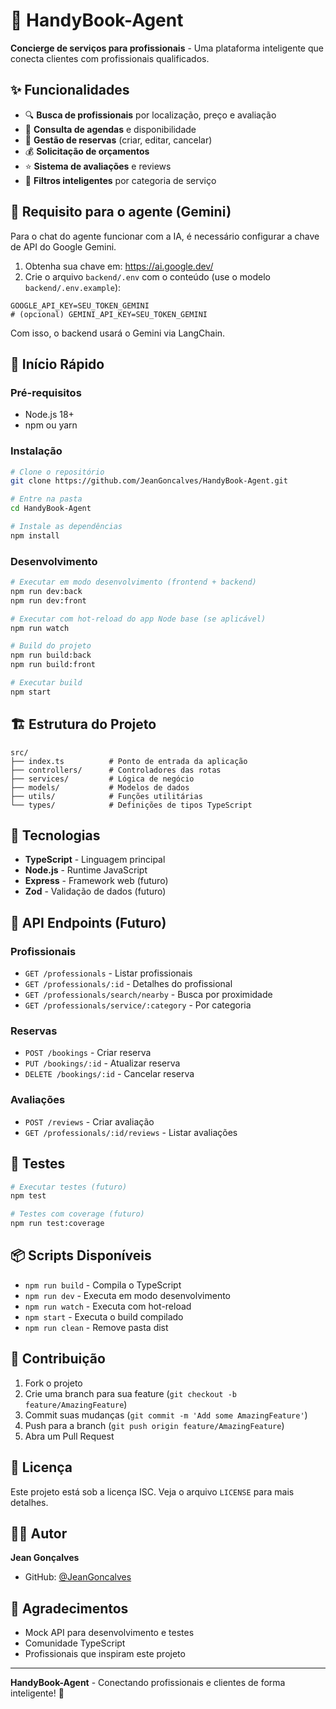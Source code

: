 # 🚀 HandyBook-Agent

**Concierge de serviços para profissionais** - Uma plataforma inteligente que conecta clientes com profissionais qualificados.

## ✨ Funcionalidades

- 🔍 **Busca de profissionais** por localização, preço e avaliação
- 📅 **Consulta de agendas** e disponibilidade
- 📝 **Gestão de reservas** (criar, editar, cancelar)
- 💰 **Solicitação de orçamentos**
- ⭐ **Sistema de avaliações** e reviews
- 🎯 **Filtros inteligentes** por categoria de serviço

## 🧩 Requisito para o agente (Gemini)

Para o chat do agente funcionar com a IA, é necessário configurar a chave de API do Google Gemini.

1. Obtenha sua chave em: https://ai.google.dev/
2. Crie o arquivo `backend/.env` com o conteúdo (use o modelo `backend/.env.example`):

```
GOOGLE_API_KEY=SEU_TOKEN_GEMINI
# (opcional) GEMINI_API_KEY=SEU_TOKEN_GEMINI
```

Com isso, o backend usará o Gemini via LangChain.

## 🚀 Início Rápido

### Pré-requisitos

- Node.js 18+ 
- npm ou yarn

### Instalação

```bash
# Clone o repositório
git clone https://github.com/JeanGoncalves/HandyBook-Agent.git

# Entre na pasta
cd HandyBook-Agent

# Instale as dependências
npm install
```

### Desenvolvimento

```bash
# Executar em modo desenvolvimento (frontend + backend)
npm run dev:back
npm run dev:front

# Executar com hot-reload do app Node base (se aplicável)
npm run watch

# Build do projeto
npm run build:back
npm run build:front

# Executar build
npm start
```

## 🏗️ Estrutura do Projeto

```
src/
├── index.ts          # Ponto de entrada da aplicação
├── controllers/      # Controladores das rotas
├── services/         # Lógica de negócio
├── models/           # Modelos de dados
├── utils/            # Funções utilitárias
└── types/            # Definições de tipos TypeScript
```

## 🔧 Tecnologias

- **TypeScript** - Linguagem principal
- **Node.js** - Runtime JavaScript
- **Express** - Framework web (futuro)
- **Zod** - Validação de dados (futuro)

## 📱 API Endpoints (Futuro)

### Profissionais
- `GET /professionals` - Listar profissionais
- `GET /professionals/:id` - Detalhes do profissional
- `GET /professionals/search/nearby` - Busca por proximidade
- `GET /professionals/service/:category` - Por categoria

### Reservas
- `POST /bookings` - Criar reserva
- `PUT /bookings/:id` - Atualizar reserva
- `DELETE /bookings/:id` - Cancelar reserva

### Avaliações
- `POST /reviews` - Criar avaliação
- `GET /professionals/:id/reviews` - Listar avaliações

## 🧪 Testes

```bash
# Executar testes (futuro)
npm test

# Testes com coverage (futuro)
npm run test:coverage
```

## 📦 Scripts Disponíveis

- `npm run build` - Compila o TypeScript
- `npm run dev` - Executa em modo desenvolvimento
- `npm run watch` - Executa com hot-reload
- `npm start` - Executa o build compilado
- `npm run clean` - Remove pasta dist

## 🤝 Contribuição

1. Fork o projeto
2. Crie uma branch para sua feature (`git checkout -b feature/AmazingFeature`)
3. Commit suas mudanças (`git commit -m 'Add some AmazingFeature'`)
4. Push para a branch (`git push origin feature/AmazingFeature`)
5. Abra um Pull Request

## 📄 Licença

Este projeto está sob a licença ISC. Veja o arquivo `LICENSE` para mais detalhes.

## 👨‍💻 Autor

**Jean Gonçalves**
- GitHub: [@JeanGoncalves](https://github.com/JeanGoncalves)

## 🙏 Agradecimentos

- Mock API para desenvolvimento e testes
- Comunidade TypeScript
- Profissionais que inspiram este projeto

---

**HandyBook-Agent** - Conectando profissionais e clientes de forma inteligente! 🎯
